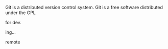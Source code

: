 Git is a distributed version control system.
Git is a free software distributed under the GPL

for dev.

ing...


remote
